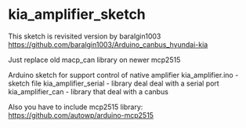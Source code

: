 # kia_amplifier_sketch

 This sketch is revisited version by baralgin1003 https://github.com/baralgin1003/Arduino_canbus_hyundai-kia
 
 Just replace old macp_can library on newer mcp2515

 Arduino sketch for support control of native amplifier
 kia_amplifier.ino - sketch file
 kia_amplifier_serial - library deal deal with a serial port
 kia_amplifier_can - library that deal with a canbus

 Also you have to include mcp2515 library: https://github.com/autowp/arduino-mcp2515
